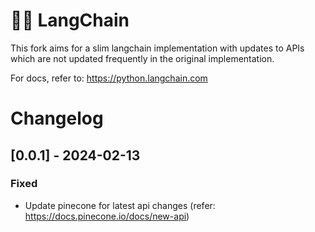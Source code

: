 # 🦜️🔗 LangChain

This fork aims for a slim langchain implementation with updates to APIs which are not updated frequently in the original implementation. 

For docs, refer to: https://python.langchain.com


# Changelog 

## [0.0.1] - 2024-02-13

### Fixed 
- Update pinecone for latest api changes (refer: https://docs.pinecone.io/docs/new-api)